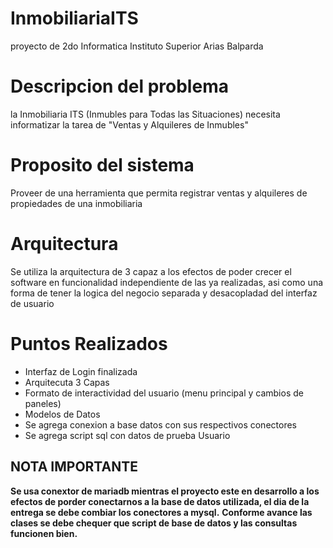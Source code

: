 # InmobiliariaITS
proyecto de 2do Informatica Instituto Superior Arias Balparda

# Descripcion del problema
la Inmobiliaria ITS (Inmubles para Todas las Situaciones) necesita informatizar la tarea de "Ventas y Alquileres de Inmubles"

# Proposito del sistema 
Proveer de una herramienta que permita registrar ventas y alquileres de propiedades de una inmobiliaria

# Arquitectura
Se utiliza la arquitectura de 3 capaz a los efectos de poder crecer el software en funcionalidad independiente de las ya realizadas,
asi como una forma de tener la logica del negocio separada y desacopladad del interfaz de usuario

# Puntos Realizados
* Interfaz de Login finalizada
* Arquitecuta 3 Capas 
* Formato de interactividad del usuario (menu principal y cambios de paneles)
* Modelos de Datos
* Se agrega conexion a base datos con sus respectivos conectores
* Se agrega script sql con datos de prueba Usuario

## NOTA IMPORTANTE

**Se usa conextor de mariadb mientras el proyecto este en desarrollo a los efectos de porder conectarnos a la base de datos utilizada, 
el  dia de la entrega se debe combiar los conectores a mysql.**
**Conforme avance las clases se debe chequer que script de base de datos y las consultas funcionen bien.**

